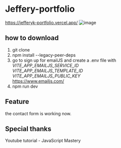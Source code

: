 # Jeffery-portfolio 
https://jefferyk-portfolio.vercel.app/
![image](https://user-images.githubusercontent.com/102844561/235122506-56a69552-ad35-4c22-9525-f33f2fd7b6c6.png)

## how to download
1. git clone  
2. npm install --legacy-peer-deps  
3. go to sign up for emailJS and create a .env file with  
_VITE_APP_EMAILJS_SERVICE_ID  
VITE_APP_EMAILJS_TEMPLATE_ID  
VITE_APP_EMAILJS_PUBLIC_KEY_  
https://www.emailjs.com/  
4. npm run dev

## Feature
the contact form is working now.

## Special thanks
Youtube tutorial - JavaScript Mastery
